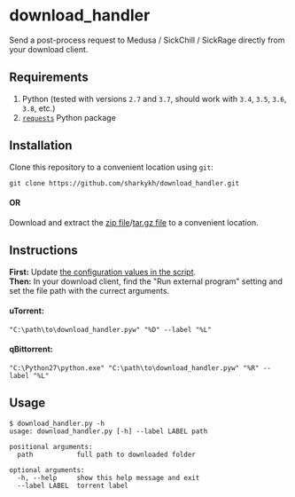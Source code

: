 # download_handler

Send a post-process request to Medusa / SickChill / SickRage directly from your download client.

## Requirements
1. Python (tested with versions `2.7` and `3.7`, should work with `3.4`, `3.5`, `3.6`, `3.8`, etc.)
2. [`requests`](https://pypi.org/project/requests/) Python package

## Installation
Clone this repository to a convenient location using `git`:
```shell
git clone https://github.com/sharkykh/download_handler.git
```
#### OR
Download and extract the [zip file](https://github.com/sharkykh/download_handler/archive/master.zip)/[tar.gz file](https://github.com/sharkykh/download_handler/archive/master.tar.gz) to a convenient location.

## Instructions
**First:** Update [the configuration values in the script](https://github.com/sharkykh/download_handler/blob/master/download_handler.py#L45-L77).  
**Then:** In your download client, find the "Run external program" setting and set the file path with the currect arguments.  

#### uTorrent:
```shell
"C:\path\to\download_handler.pyw" "%D" --label "%L"
```

#### qBittorrent:
```shell
"C:\Python27\python.exe" "C:\path\to\download_handler.pyw" "%R" --label "%L"
```

## Usage
```shell
$ download_handler.py -h
usage: download_handler.py [-h] --label LABEL path

positional arguments:
  path           full path to downloaded folder

optional arguments:
  -h, --help     show this help message and exit
  --label LABEL  torrent label
```

